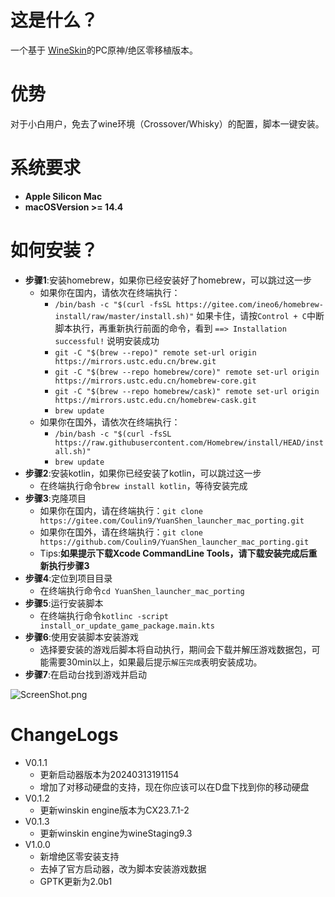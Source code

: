 # 这是什么？

一个基于 [WineSkin](https://github.com/Gcenx/WineskinServer)的PC原神/绝区零移植版本。

# 优势

对于小白用户，免去了wine环境（Crossover/Whisky）的配置，脚本一键安装。

# 系统要求

+ **Apple Silicon Mac**  
+ **macOSVersion >= 14.4**

# 如何安装？

+ **步骤1**:安装homebrew，如果你已经安装好了homebrew，可以跳过这一步
  + 如果你在国内，请依次在终端执行：
    + `/bin/bash -c "$(curl -fsSL https://gitee.com/ineo6/homebrew-install/raw/master/install.sh)"` 如果卡住，请按`Control + C`中断脚本执行，再重新执行前面的命令，看到 `==> Installation successful!` 说明安装成功
    + `git -C "$(brew --repo)" remote set-url origin https://mirrors.ustc.edu.cn/brew.git`
    + `git -C "$(brew --repo homebrew/core)" remote set-url origin https://mirrors.ustc.edu.cn/homebrew-core.git`
    + `git -C "$(brew --repo homebrew/cask)" remote set-url origin https://mirrors.ustc.edu.cn/homebrew-cask.git`
    + `brew update`
  + 如果你在国外，请依次在终端执行：
    + `/bin/bash -c "$(curl -fsSL https://raw.githubusercontent.com/Homebrew/install/HEAD/install.sh)"`
    + `brew update`
+ **步骤2**:安装kotlin，如果你已经安装了kotlin，可以跳过这一步
  + 在终端执行命令`brew install kotlin`，等待安装完成
+ **步骤3**:克隆项目
  + 如果你在国内，请在终端执行：`git clone https://gitee.com/Coulin9/YuanShen_launcher_mac_porting.git`
  + 如果你在国外，请在终端执行：`git clone https://github.com/Coulin9/YuanShen_launcher_mac_porting.git`
  + Tips:**如果提示下载Xcode CommandLine Tools，请下载安装完成后重新执行步骤3**
+ **步骤4**:定位到项目目录
  + 在终端执行命令`cd YuanShen_launcher_mac_porting`
+ **步骤5**:运行安装脚本
  + 在终端执行命令`kotlinc -script install_or_update_game_package.main.kts`
+ **步骤6**:使用安装脚本安装游戏
  + 选择要安装的游戏后脚本将自动执行，期间会下载并解压游戏数据包，可能需要30min以上，如果最后提示`解压完成`表明安装成功。
+ **步骤7**:在启动台找到游戏并启动

![ScreenShot.png](ScreenShot.png)

# ChangeLogs
+ V0.1.1
    + 更新启动器版本为20240313191154
    + 增加了对移动硬盘的支持，现在你应该可以在D盘下找到你的移动硬盘
+ V0.1.2
    + 更新winskin engine版本为CX23.7.1-2
+ V0.1.3
    + 更新winskin engine为wineStaging9.3
+ V1.0.0
  + 新增绝区零安装支持
  + 去掉了官方启动器，改为脚本安装游戏数据
  + GPTK更新为2.0b1